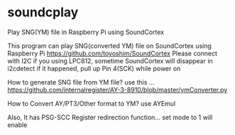 # soundcplay
Play SNG(YM) file in Raspberry Pi using SoundCortex

This program can play SNG(converted YM) file on SoundCortex using Raspberry Pi
https://github.com/toyoshim/SoundCortex
Please connect with I2C
if you using LPC812, sometime SoundCortex will disappear in i2cdetect
if it happened, pull up Pin 4(SCK) while power on

How to generate SNG file from YM file?
use this ...
https://github.com/internalregister/AY-3-8910/blob/master/ymConverter.py

How to Convert AY/PT3/Other format to YM?
use AYEmul

Also, It has PSG-SCC Register redirection function...
set mode to 1 will enable
